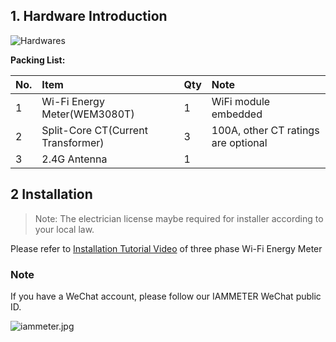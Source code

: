 ## 1. Hardware Introduction

![Hardwares](https://leweidoc.oss-cn-hangzhou.aliyuncs.com/lewei50/img/iammetermanual-20190213-L1.jpg)

**Packing List:**

| No. | Item | Qty | Note |
| :--- | :--- | :--- | :--- |
| 1 | Wi-Fi Energy Meter(WEM3080T)| 1 | WiFi module embedded |
| 2 |Split-Core CT(Current Transformer) | 3 | 100A, other CT ratings are optional |
| 3 | 2.4G Antenna | 1 |  |

## 2 Installation

> Note: The electrician license maybe required for installer according to your local law.

Please refer to [Installation Tutorial Video](https://youtu.be/xoj6jcxxA-E) of three phase Wi-Fi Energy Meter

### Note

If you have a WeChat account, please follow our IAMMETER WeChat public ID.

![iammeter.jpg](https://leweidoc.oss-cn-hangzhou.aliyuncs.com/lewei50/img/iammeter-20181103-1.jpg)
